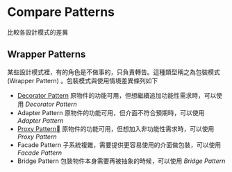 Compare Patterns
================

比較各設計模式的差異

Wrapper Patterns
----------------

某些設計模式裡，有的角色是不做事的，只負責轉告。這種類型稱之為包裝模式 (Wrapper Pattern) 。包裝模式與使用情境差異條列如下

* [Decorator Pattern](structural-patterns/decorator.md)
    原物件的功能可用，但想繼續追加功能性需求時，可以使用 *Decorator Pattern*
* Adapter Pattern
    原物件的功能可用，但介面不符合預期時，可以使用 *Adapter Pattern*
* [Proxy Pattern](structural-patterns/proxy.md)
    原物件的功能可用，但想加入非功能性需求時，可以使用 *Proxy Pattern*
* Facade Pattern
    子系統複雜，需要提供更容易使用的介面做包裝，可以使用 *Facade Pattern*
* Bridge Pattern
    包裝物件本身需要再被抽象的時候，可以使用 *Bridge Pattern*
